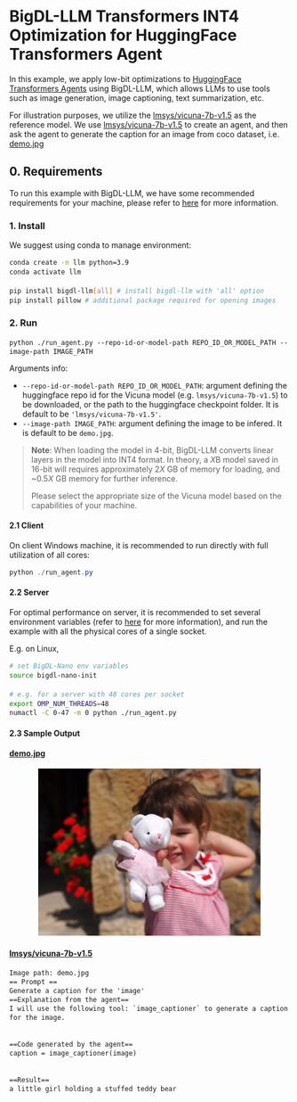 # BigDL-LLM Transformers INT4 Optimization for HuggingFace Transformers Agent
In this example, we apply low-bit optimizations to [HuggingFace Transformers Agents](https://huggingface.co/docs/transformers/transformers_agents) using BigDL-LLM, which allows LLMs to use tools such as image generation, image captioning, text summarization, etc.

For illustration purposes, we utilize the [lmsys/vicuna-7b-v1.5](https://huggingface.co/lmsys/vicuna-7b-v1.5) as the reference model. We use [lmsys/vicuna-7b-v1.5](https://huggingface.co/lmsys/vicuna-7b-v1.5) to create an agent, and then ask the agent to generate the caption for an image from coco dataset, i.e. [demo.jpg](https://cocodataset.org/#explore?id=264959)

## 0. Requirements
To run this example with BigDL-LLM, we have some recommended requirements for your machine, please refer to [here](https://github.com/intel-analytics/BigDL/tree/main/python/llm/example/CPU/HF-Transformers-AutoModels/Model#recommended-requirements) for more information.


### 1. Install
We suggest using conda to manage environment:
```bash
conda create -n llm python=3.9
conda activate llm

pip install bigdl-llm[all] # install bigdl-llm with 'all' option
pip install pillow # additional package required for opening images
```

### 2. Run
```
python ./run_agent.py --repo-id-or-model-path REPO_ID_OR_MODEL_PATH --image-path IMAGE_PATH
```

Arguments info:
- `--repo-id-or-model-path REPO_ID_OR_MODEL_PATH`: argument defining the huggingface repo id for the Vicuna model (e.g. `lmsys/vicuna-7b-v1.5`) to be downloaded, or the path to the huggingface checkpoint folder. It is default to be `'lmsys/vicuna-7b-v1.5'`.
- `--image-path IMAGE_PATH`: argument defining the image to be infered. It is default to be `demo.jpg`.

> **Note**: When loading the model in 4-bit, BigDL-LLM converts linear layers in the model into INT4 format. In theory, a *X*B model saved in 16-bit will requires approximately 2*X* GB of memory for loading, and ~0.5*X* GB memory for further inference.
>
> Please select the appropriate size of the Vicuna model based on the capabilities of your machine.

#### 2.1 Client
On client Windows machine, it is recommended to run directly with full utilization of all cores:
```powershell
python ./run_agent.py
```

#### 2.2 Server
For optimal performance on server, it is recommended to set several environment variables (refer to [here](../README.md#best-known-configuration-on-linux) for more information), and run the example with all the physical cores of a single socket.

E.g. on Linux,
```bash
# set BigDL-Nano env variables
source bigdl-nano-init

# e.g. for a server with 48 cores per socket
export OMP_NUM_THREADS=48
numactl -C 0-47 -m 0 python ./run_agent.py
```

#### 2.3 Sample Output
#### [demo.jpg](https://cocodataset.org/#explore?id=264959)
<p align="center">
<img src="demo.jpg" alt="demo.jpg" width="400"/>
</p>

#### [lmsys/vicuna-7b-v1.5](https://huggingface.co/lmsys/vicuna-7b-v1.5)
```log
Image path: demo.jpg
== Prompt ==
Generate a caption for the 'image'
==Explanation from the agent==
I will use the following tool: `image_captioner` to generate a caption for the image.


==Code generated by the agent==
caption = image_captioner(image)


==Result==
a little girl holding a stuffed teddy bear
```
